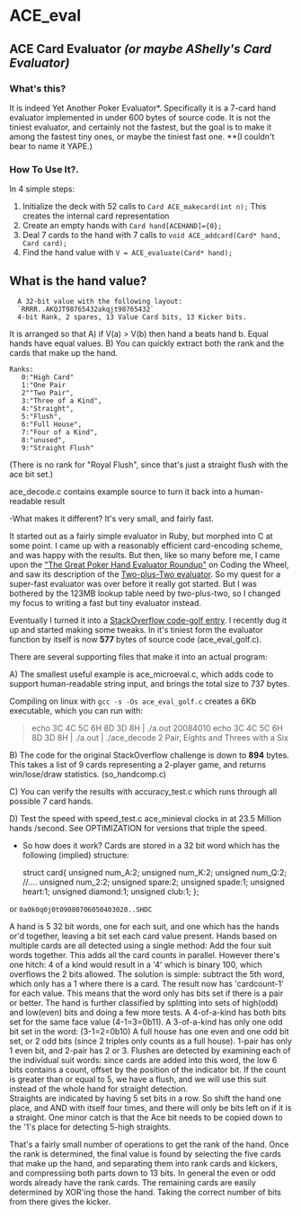 ACE_eval
========
ACE Card Evaluator
*(or maybe AShelly's Card Evaluator)*
-------------------- 


### What's this?
It is indeed Yet Another Poker Evaluator*. Specifically it is a 7-card hand evaluator implemented in under 600 bytes of source code.  It is not the tiniest evaluator, and certainly not the fastest, but the goal is to make it among the fastest tiny ones, or maybe the tiniest fast one.  **(I couldn't bear to name it YAPE.)

### How To Use It?.
  In 4 simple steps:

1. Initialize the deck with 52 calls to `Card ACE_makecard(int n);` 
	This creates the internal card representation
2. Create an empty hands with `Card hand[ACEHAND]={0};`
3. Deal 7 cards to the hand with 7 calls to `void ACE_addcard(Card* hand, Card card);`
4. Find the hand value with `V = ACE_evaluate(Card* hand);`

## What is the hand value? 
	  A 32-bit value with the following layout:
	  `RRRR..AKQJT98765432akqjt98765432`
      4-bit Rank, 2 spares, 13 Value Card bits, 13 Kicker bits.

It is arranged so that 
  A) if V(a) > V(b) then hand a beats hand b.  Equal hands have equal values.
  B) You can quickly extract both the rank and the cards that make up the hand.

    Ranks:
       0:"High Card"
       1:"One Pair
       2""Two Pair",
       3:"Three of a Kind",
       4:"Straight",
       5:"Flush",
       6:"Full House",
       7:"Four of a Kind",
       8:"unused",
       9:"Straight Flush"  

(There is no rank for "Royal Flush", since that's just a straight flush with the ace bit set.)

ace_decode.c contains example source to turn it back into a human-readable result

-What makes it different?
  It's very small, and fairly fast.

  It started out as a fairly simple evaluator in Ruby, but morphed into C at some point.  I came up with a reasonably efficient card-encoding scheme, and was happy with the results.  But then, like so many before me, I came upon the ["The Great Poker Hand Evaluator Roundup"](http://www.codingthewheel.com/archives/poker-hand-evaluator-roundup/) on Coding the Wheel, and saw its description of the [Two-plus-Two evaluator](http://archives1.twoplustwo.com/showflat.php?Cat=0&Number=8513906&page=0&fpart=1&vc=1).  So my quest for a super-fast evaluator was over before it really got started.   But I was bothered by the 123MB lookup table need by two-plus-two, so I changed my focus to writing a fast but tiny evaluator instead.

Eventually I turned it into a [StackOverflow code-golf entry](http://stackoverflow.com/a/3392025/10396). I recently dug it up and started making some tweaks. In it's tiniest form the evaluator function by itself is now **577** bytes of source code (ace_eval_golf.c).

There are several supporting files that make it into an actual program:

A) The smallest useful example is ace_microeval.c, which adds code to support human-readable string input, and brings the total size to 737 bytes. 

Compiling on linux with `gcc -s -Os ace_eval_golf.c` creates a 6Kb executable, which you can run with:

>  echo 3C 4C 5C 6H 8D 3D 8H | ./a.out
 20084010
>  echo 3C 4C 5C 6H 8D 3D 8H | ./a.out | ./ace_decode
 2 Pair, Eights and Threes with a Six


B) The code for the original StackOverflow challenge is down to **894** bytes.  This takes a list of 9 cards representing a 2-player game, and returns win/lose/draw statistics. (so_handcomp.c)

C) You can verify the results with accuracy_test.c which runs through all possible 7 card hands.

D) Test the speed with speed_test.c
   ace_minieval clocks in at 23.5 Million hands /second.
   See OPTIMIZATION for versions that triple the speed.



- So how does it work?
Cards are stored in a 32 bit word which has the following (implied) structure:

    struct card{
       unsigned num_A:2;
       unsigned num_K:2;
       unsigned num_Q:2;
       //....
       unsigned num_2:2;
       unsigned spare:2;
       unsigned spade:1;
       unsigned heart:1;
       unsigned diamond:1;
       unsigned club:1;
       };

or  `0a0k0q0j0t09080706050403020..SHDC`

A hand is 5 32 bit words, one for each suit, and one which has the hands or'd together, leaving a bit set each card value present.
Hands based on multiple cards are all detected using a single method:  Add the four suit words together.  This adds all the card counts in parallel.  However there's one hitch: 4 of a kind would result in a '4' which is binary 100, which overflows the 2 bits allowed.  The solution is simple: subtract the 5th word, which only has a 1 where there is a card. The result now has 'cardcount-1' for each value.  This means that the word only has bits set if there is a pair or better.
The hand is further classified by splitting into sets of high(odd) and low(even) bits and doing a few more tests. A 4-of-a-kind has both bits set for the same face value (4-1=3=0b11).  A 3-of-a-kind has only one odd bit set in the word: (3-1=2=0b10) A full house has one even and one odd bit set, or 2 odd bits (since 2 triples only counts as a full house). 1-pair has only 1 even bit, and 2-pair has 2 or 3.
Flushes are detected by examining each of the individual suit words: since cards are added into this word, the low 6 bits contains a count, offset by the position of the indicator bit. If the count is greater than or equal to  5, we have a flush, and we will use this suit instead of the whole hand for straight detection.  
Straights are indicated by having 5 set bits in a row. So shift the hand one place, and AND with itself four times, and there will only be bits left on if it is a straight.  One minor catch is that the Ace bit needs to be copied down to the '1's place for detecting 5-high straights.

That's a fairly small number of operations to get the rank of the hand.  Once the rank is determined, the final value is found by selecting the five cards that make up the hand, and separating them into rank cards and kickers, and compressiing both parts down to 13 bits.  In general the even or odd words already have the rank cards. The remaining cards are easily determined by XOR'ing those the hand. Taking the correct number of bits from there gives the kicker. 






